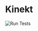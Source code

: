 # Kinekt

![Run Tests](https://github.com/simplicity/kinekt/actions/workflows/test.yml/badge.svg?branch=main)
